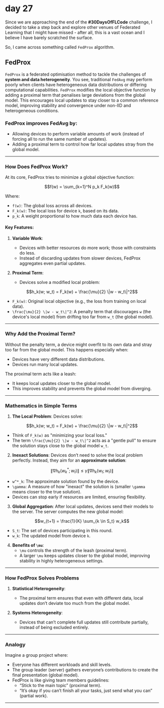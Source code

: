 # day 27

Since we are approaching the end of the **#30DaysOfFLCode** challenge, I decided to take a step back and explore other venues of Federated Learning that I might have missed - after all, this is a vast ocean and I believe I have barely scratched the surface.

So, I came across something called `FedProx` algorithm.

## FedProx

`FedProx` is a federated optimisation method to tackle the challenges of **system and data heterogeneity**. You see, traditional `FedAvg` may perform poorly when clients have heterogeneous data distributions or differing computational capabilities. `FedProx` modifies the local objective function by adding a proximal term that penalises large deviations from the global model. This encourages local updates to stay closer to a common reference model, improving stability and convergence under non-IID and heterogeneous conditions.

### FedProx improves FedAvg by:
- Allowing devices to perform variable amounts of work (instead of forcing all to run the same number of updates).
- Adding a proximal term to control how far local updates stray from the global model.

---

### **How Does FedProx Work?**
At its core, FedProx tries to minimize a global objective function:

```math
f(w) = \sum_{k=1}^N p_k F_k(w)
```

Where:
- `f(w)`: The global loss across all devices.
- `F_k(w)`: The local loss for device `k`, based on its data.
- `p_k`: A weight proportional to how much data each device has.

#### Key Features:
1. **Variable Work**:
   - Devices with better resources do more work; those with constraints do less.
   - Instead of discarding updates from slower devices, FedProx aggregates even partial updates.

2. **Proximal Term**:
   - Devices solve a modified local problem:

```math
h_k(w; w_t) = F_k(w) + \frac{\mu}{2} \|w - w_t\|^2
```

   - `F_k(w)`: Original local objective (e.g., the loss from training on local data).
   - `\frac{\mu}{2} \|w - w_t\|^2`: A penalty term that discourages `w` (the device's local model) from drifting too far from `w_t` (the global model).

---

### **Why Add the Proximal Term?**
Without the penalty term, a device might overfit to its own data and stray too far from the global model. This happens especially when:
- Devices have very different data distributions.
- Devices run many local updates.

The proximal term acts like a leash:
- It keeps local updates closer to the global model.
- This improves stability and prevents the global model from diverging.

---

### **Mathematics in Simple Terms**
1. **The Local Problem**:
   Devices solve:

```math
h_k(w; w_t) = F_k(w) + \frac{\mu}{2} \|w - w_t\|^2
```

   - Think of `F_k(w)` as "minimizing your local loss."
   - The term `\frac{\mu}{2} \|w - w_t\|^2` acts as a "gentle pull" to ensure the solution stays close to the global model `w_t`.

2. **Inexact Solutions**:
   Devices don’t need to solve the local problem perfectly. Instead, they aim for an **approximate solution**:

```math
\| \nabla h_k(w^*_k; w_t) \| \leq \gamma \| \nabla h_k(w_t; w_t) \|
```

   - `w^*_k`: The approximate solution found by the device.
   - `\gamma`: A measure of how "inexact" the solution is (smaller `\gamma` means closer to the true solution).
   - Devices can stop early if resources are limited, ensuring flexibility.

3. **Global Aggregation**:
   After local updates, devices send their models to the server. The server computes the new global model:

```math
w_{t+1} = \frac{1}{K} \sum_{k \in S_t} w_k
```

   - `S_t`: The set of devices participating in this round.
   - `w_k`: The updated model from device `k`.

4. **Benefits of `\mu`**:
   - `\mu` controls the strength of the leash (proximal term).
   - A larger `\mu` keeps updates closer to the global model, improving stability in highly heterogeneous settings.

---

### **How FedProx Solves Problems**
1. **Statistical Heterogeneity**:
   - The proximal term ensures that even with different data, local updates don’t deviate too much from the global model.

2. **Systems Heterogeneity**:
   - Devices that can’t complete full updates still contribute partially, instead of being excluded entirely.

---

### **Analogy**
Imagine a group project where:
- Everyone has different workloads and skill levels.
- The group leader (server) gathers everyone’s contributions to create the final presentation (global model).
- FedProx is like giving team members guidelines:
  - “Stick to the main topic” (proximal term).
  - “It’s okay if you can’t finish all your tasks, just send what you can” (partial work).

---
